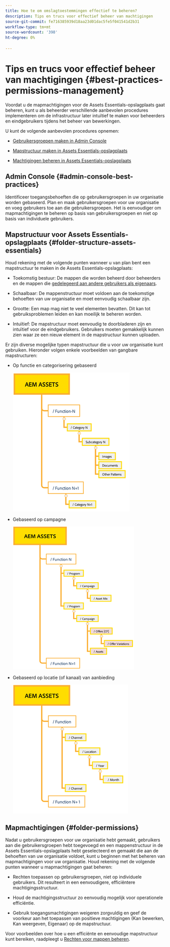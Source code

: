 ```yaml
---
title: Hoe te om omslagtoestemmingen effectief te beheren?
description: Tips en trucs voor effectief beheer van machtigingen
source-git-commit: fe716385939d18aa23d01dac5fe5f041541d2b31
workflow-type: tm+mt
source-wordcount: '398'
ht-degree: 0%

---
```


# Tips en trucs voor effectief beheer van machtigingen {#best-practices-permissions-management}

Voordat u de mapmachtigingen voor de Assets Essentials-opslagplaats gaat beheren, kunt u als beheerder verschillende aanbevolen procedures implementeren om de infrastructuur later intuïtief te maken voor beheerders en eindgebruikers tijdens het beheer van bewerkingen.

U kunt de volgende aanbevolen procedures opnemen:

* [Gebruikersgroepen maken in Admin Console](#admin-console-best-practices)

* [Mapstructuur maken in Assets Essentials-opslagplaats](#folder-structure-assets-essentials)

* [Machtigingen beheren in Assets Essentials-opslagplaats](#folder-permissions)

## Admin Console {#admin-console-best-practices}

Identificeer toegangsbehoeften die op gebruikersgroepen in uw organisatie worden gebaseerd. Plan en maak gebruikersgroepen voor uw organisatie en voeg gebruikers toe aan die gebruikersgroepen. Het is eenvoudiger om mapmachtigingen te beheren op basis van gebruikersgroepen en niet op basis van individuele gebruikers.

## Mapstructuur voor Assets Essentials-opslagplaats {#folder-structure-assets-essentials}

Houd rekening met de volgende punten wanneer u van plan bent een mapstructuur te maken in de Assets Essentials-opslagplaats:

* Toekomstig bestuur: De mappen die worden beheerd door beheerders en de mappen die [gedelegeerd aan andere gebruikers als eigenaars](manage-permissions.md##manage-permissions-folders).

* Schaalbaar: De mappenstructuur moet voldoen aan de toekomstige behoeften van uw organisatie en moet eenvoudig schaalbaar zijn.

* Grootte: Een map mag niet te veel elementen bevatten. Dit kan tot gebruiksproblemen leiden en kan moeilijk te beheren worden.

* Intuïtief: De mapstructuur moet eenvoudig te doorbladeren zijn en intuïtief voor de eindgebruikers. Gebruikers moeten gemakkelijk kunnen zien waar ze een nieuw element in de mapstructuur kunnen uploaden.

Er zijn diverse mogelijke typen mapstructuur die u voor uw organisatie kunt gebruiken. Hieronder volgen enkele voorbeelden van gangbare mapstructuren:

* Op functie en categorisering gebaseerd

   ![Functie en indeling](assets/function-categorization.png)

* Gebaseerd op campagne

   ![Op basis van campagne](assets/campaign-based.png)

* Gebaseerd op locatie (of kanaal) van aanbieding

   ![Locatie van voorstel gebaseerd](assets/offer-location.png)


## Mapmachtigingen {#folder-permissions}

Nadat u gebruikersgroepen voor uw organisatie hebt gemaakt, gebruikers aan die gebruikersgroepen hebt toegevoegd en een mappenstructuur in de Assets Essentials-opslagplaats hebt geselecteerd en gemaakt die aan de behoeften van uw organisatie voldoet, kunt u beginnen met het beheren van mapmachtigingen voor uw organisatie. Houd rekening met de volgende punten wanneer u mapmachtigingen gaat beheren:

* Rechten toepassen op gebruikersgroepen, niet op individuele gebruikers. Dit resulteert in een eenvoudigere, efficiëntere machtigingsstructuur.

* Houd de machtigingsstructuur zo eenvoudig mogelijk voor operationele efficiëntie.

* Gebruik toegangsmachtigingen weigeren zorgvuldig en geef de voorkeur aan het toepassen van positieve machtigingen (Kan bewerken, Kan weergeven, Eigenaar) op de mapstructuur.

Voor voorbeelden over hoe u een efficiënte en eenvoudige mapstructuur kunt bereiken, raadpleegt u [Rechten voor mappen beheren](manage-permissions.md##manage-permissions-folders).

